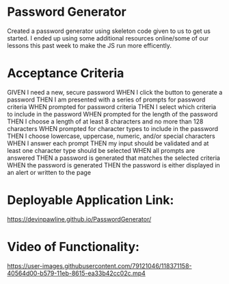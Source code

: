 
# Password Generator 
Created a password generator using skeleton code given to us to get us started. I ended up using some additional resources online/some of our lessons this past week to make the JS run more efficently.

# Acceptance Criteria
GIVEN I need a new, secure password
WHEN I click the button to generate a password
THEN I am presented with a series of prompts for password criteria
WHEN prompted for password criteria
THEN I select which criteria to include in the password
WHEN prompted for the length of the password
THEN I choose a length of at least 8 characters and no more than 128 characters
WHEN prompted for character types to include in the password
THEN I choose lowercase, uppercase, numeric, and/or special characters
WHEN I answer each prompt
THEN my input should be validated and at least one character type should be selected
WHEN all prompts are answered
THEN a password is generated that matches the selected criteria
WHEN the password is generated
THEN the password is either displayed in an alert or written to the page

# Deployable Application Link:
https://devinpawline.github.io/PasswordGenerator/

# Video of Functionality:
https://user-images.githubusercontent.com/79121046/118371158-40564d00-b579-11eb-8615-ea33b42cc02c.mp4
